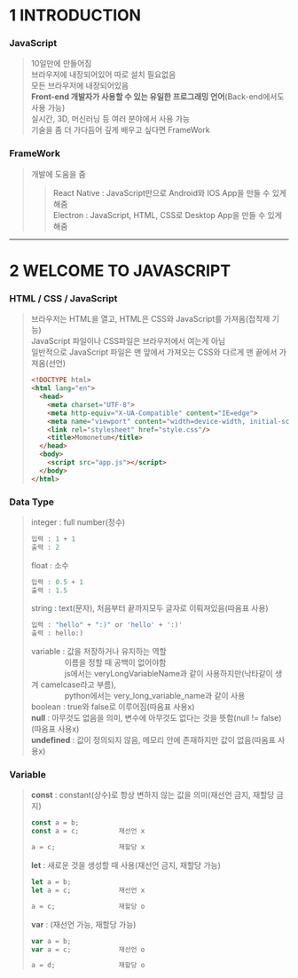 <!--
강조 : **내용**
취소 : ~~내용~~
코드 사용 : ```사용 언어
            내용
            '''
블록 넣기 : > ~ >>>>
밑줄(구분선) :  ***, ---
체크박스 : [], [x]
-->
# 1 INTRODUCTION
### JavaScript
> 10일만에 만들어짐<br>
> 브라우저에 내장되어있어 따로 설치 필요없음<br>
> 모든 브라우저에 내장되어있음<br>
> **Front-end 개발자가 사용할 수 있는 유일한 프로그래밍 언어**(Back-end에서도 사용 가능)<br>
> 실시간, 3D, 머신러닝 등 여러 분야에서 사용 가능<br>
> 기술을 좀 더 가다듬어 깊게 배우고 싶다면 FrameWork<br>
### FrameWork
> 개발에 도움을 줌<br>
>> React Native  : JavaScript만으로 Android와 IOS App을 만들 수 있게 해줌<br>
>> Electron : JavaScript, HTML, CSS로 Desktop App을 만들 수 있게 해줌

---

# 2 WELCOME TO JAVASCRIPT
### HTML / CSS / JavaScript
> 브라우저는 HTML을 열고, HTML은 CSS와 JavaScript를 가져옴(접착제 기능)<br>
> JavaScript 파일이나 CSS파일은 브라우저에서 여는게 아님<br>
> 일반적으로 JavaScript 파일은 맨 앞에서 가져오는 CSS와 다르게 맨 끝에서 가져옴(선언)<br>
> ```html
> <!DOCTYPE html>
> <html lang="en">
>   <head>
>     <meta charset="UTF-8">
>     <meta http-equiv="X-UA-Compatible" content="IE=edge">
>     <meta name="viewport" content="width=device-width, initial-scale=1.0">
>     <link rel="stylesheet" href="style.css"/>
>     <title>Momonetum</title>
>   </head>
>   <body>
>     <script src="app.js"></script>  
>   </body>
> </html>
> ```

### Data Type
> integer : full number(정수)<br>
> ```js
> 입력 : 1 + 1
> 출력 : 2
> ```
> float : 소수<br>
> ```js
> 입력 : 0.5 + 1
> 출력 : 1.5
> ```
> string : text(문자), 처음부터 끝까지모두 글자로 이뤄져있음(따옴표 사용)<br>
> ```js
> 입력 : "hello" + ":)" or 'hello' + ':)'
> 출력 : hello:)
> ```
> variable : 값을 저장하거나 유지하는 역할<br>
> 　　　 　이름을 정할 때 공백이 없어야함<br>
> 　　　 　js에서는 veryLongVariableName과 같이 사용하지만(낙타같이 생겨 camelcase라고 부름),<br>
> 　　　 　python에서는 very_long_variable_name과 같이 사용<br>
> boolean : true와 false로 이루어짐(따옴표 사용x)<br>
> **null** : 아무것도 없음을 의미, 변수에 아무것도 없다는 것을 뜻함(null != false)(따옴표 사용x)<br>
> **undefined** : 값이 정의되지 않음, 메모리 안에 존재하지만 값이 없음(따옴표 사용x)
### Variable
> **const** : constant(상수)로 항상 변하지 않는 값을 의미(재선언 금지, 재할당 금지)
> ```js
> const a = b;
> const a = c;          재선언 x
> 
> a = c;                재할당 x
> ```
> **let** : 새로운 것을 생성할 때 사용(재선언 금지, 재할당 가능)
> ```js
> let a = b;
> let a = c;            재선언 x
>
> a = c;                재할당 o
> ```
> **var** : (재선언 가능, 재할당 가능)
> ```js
> var a = b;
> var a = c;            재선언 o
> 
> a = d;                재할당 o
> ```
